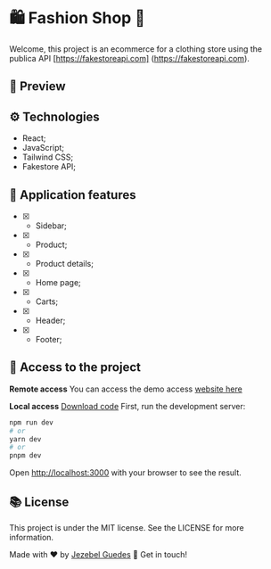 # 🛍️ Fashion Shop 👚

Welcome, this project is an ecommerce for a clothing store using the publica API [https://fakestoreapi.com] (https://fakestoreapi.com).

##  👀 Preview


## ⚙️ Technologies
- React;
- JavaScript;
- Tailwind CSS;
- Fakestore API;

## 🎯 Application features
  - [x] - Sidebar;
  - [x] - Product;
  - [x] - Product details;
  - [x] - Home page;
  - [x] - Carts;
  - [x] - Header;
  - [x] - Footer;


  ## 📂  Access to the project

 **Remote access**
You can access the demo access [website here](https://ecommerce-shop-silk.vercel.app)

 **Local access**
[Download code](https://github.com/Jezebel1990/ecommerce-shop.git)
First, run the development server:

```bash
npm run dev
# or
yarn dev
# or
pnpm dev
```

Open [http://localhost:3000](http://localhost:3000) with your browser to see the result.


## 📚 License
<p>This project is under the MIT license. See the LICENSE for more information.</p>

Made with ♥ by [Jezebel Guedes](https://www.linkedin.com/in/jezebel-guedes/) 👋 Get in touch!
